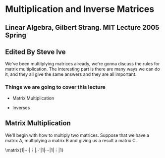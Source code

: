  # Multiplication and Inverse Matrices

 ## Linear Algebra, Gilbert Strang. MIT Lecture 2005 Spring

 ## Edited By Steve Ive

 We've been multilplying matrices already, we're gonna discuss the rules for matrix multiplication. The interesting part is there are many ways we can do it, and they all give the same answers and they are all important.

 ### Things we are going to cover this lecture

 - Matrix Multiplication

 - Inverses

 ## Matrix Multiplication

 We'll begin with how to multiply two matrices. Suppose that we have a matrix A, multiplying a matrix B and giving us a result a matrix C.

 \matrix{1|⋯|⋮|⋰|1|⋯|1|⋮|1} 